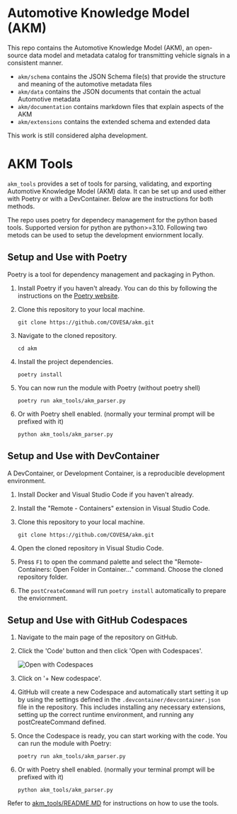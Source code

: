 # Automotive Knowledge Model (AKM)
This repo contains the Automotive Knowledge Model (AKM), an open-source data model and metadata catalog for transmitting vehicle signals in a consistent manner.  


- `akm/schema` contains the JSON Schema file(s) that provide the structure and meaning of the automotive metadata files  
- `akm/data` contains the JSON documents that contain the actual Automotive metadata
- `akm/documentation` contains markdown files that explain aspects of the AKM
- `akm/extensions`  contains the extended schema and extended data

This work is still considered alpha development.

# AKM Tools

`akm_tools` provides a set of  tools for parsing, validating, and exporting Automotive Knowledge Model (AKM) data. It can be set up and used either with Poetry or with a DevContainer. Below are the instructions for both methods.

The repo uses poetry for dependecy management for the python based tools. Supported version for python are python>=3.10. Following two metods can be used to setup the development enviornment locally.

## Setup and Use with Poetry

Poetry is a tool for dependency management and packaging in Python. 

1. Install Poetry if you haven't already. You can do this by following the instructions on the [Poetry website](https://python-poetry.org/docs/#installation).

2. Clone this repository to your local machine.

    ```
    git clone https://github.com/COVESA/akm.git
    ```

3. Navigate to the cloned repository.

    ```
    cd akm
    ```

4. Install the project dependencies.

    ```
    poetry install
    ```

5. You can now run the module with Poetry  (without poetry shell)

    ```
    poetry run akm_tools/akm_parser.py
    ```
6. Or with Poetry shell enabled. (normally your terminal prompt will be prefixed with it)

    ```
    python akm_tools/akm_parser.py
    ```

## Setup and Use with DevContainer

A DevContainer, or Development Container, is a reproducible development environment.

1. Install Docker and Visual Studio Code if you haven't already.

2. Install the "Remote - Containers" extension in Visual Studio Code.

3. Clone this repository to your local machine.

    ```
    git clone https://github.com/COVESA/akm.git
    ```

4. Open the cloned repository in Visual Studio Code.

5. Press `F1` to open the command palette and select the "Remote-Containers: Open Folder in Container..." command. Choose the cloned repository folder.

6. The `postCreateCommand` will run `poetry install` automatically to prepare the enviornment.

## Setup and Use with GitHub Codespaces

1. Navigate to the main page of the repository on GitHub.

2. Click the 'Code' button and then click 'Open with Codespaces'. 

    ![Open with Codespaces](https://docs.github.com/assets/images/help/repository/code-button.png)

3. Click on '+ New codespace'. 
 
4. GitHub will create a new Codespace and automatically start setting it up by using the settings defined in the `.devcontainer/devcontainer.json` file in the repository. This includes installing any necessary extensions, setting up the correct runtime environment, and running any postCreateCommand defined.

5. Once the Codespace is ready, you can start working with the code. You can run the module with Poetry:

    ```
    poetry run akm_tools/akm_parser.py
    ```

6. Or with Poetry shell enabled. (normally your terminal prompt will be prefixed with it)

    ```
    python akm_tools/akm_parser.py
    ```

Refer to [akm_tools/README.MD](akm_tools/README.md) for instructions on how to use the tools.